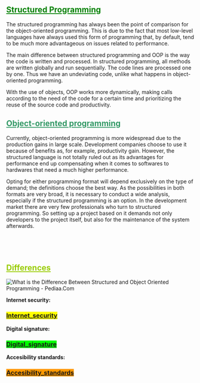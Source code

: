 <h2><span style="text-decoration: underline; color: #008000;">Structured Programming</span></h2>
<div class="article-container">
<p>The structured programming has always been the point of comparison for the object-oriented programming. This is due to the fact that most low-level languages have always used this form of programming that, by default, tend to be much more advantageous on issues related to performance.</p>
<p>The main difference between structured programming and OOP is the way the code is written and processed. In structured programming, all methods are written globally and run sequentially. The code lines are processed one by one. Thus we have an undeviating code, unlike what happens in object-oriented programming.</p>
<p>With the use of objects, OOP works more dynamically, making calls according to the need of the code for a certain time and prioritizing the reuse of the source code and productivity.</p>
<h2><span style="text-decoration: underline; color: #339966;">Object-oriented programming</span></h2>
<p>Currently, object-oriented programming is more widespread due to the production gains in large scale. Development companies choose to use it because of benefits as, for example, productivity gain. However, the structured language is not totally ruled out as its advantages for performance end up compensating when it comes to softwares to hardwares that need a much higher performance.</p>
<p>Opting for either programming format will depend exclusively on the type of demand; the definitions choose the best way. As the possibilities in both formats are very broad, it is necessary to conduct a wide analysis, especially if the structured programming is an option. In the development market there are very few professionals who turn to structured programming. So setting up a project based on it demands not only developers to the project itself, but also for the maintenance of the system afterwards.</p>
</div>
<div class="author">&nbsp;</div>

<p>&nbsp;</p>
<h2><span style="text-decoration: underline; color: #99cc00;">Differences</span></h2>
<p><img src="https://pediaa.com/wp-content/uploads/2019/06/Difference-Between-Structured-and-Object-Oriented-Programming-Comparison-Summary.jpg" alt="What is the Difference Between Structured and Object Oriented Programming -  Pediaa.Com" /></p>


<p><strong>Internet security:</strong></p>
<h3><a href="https://10-adrian.github.io/Internet-and-security-webpage/internet_security.html"><span style="background-color: #ffff00;">Internet_security</span></a></h3>
<p><strong>Digital signature:</strong></p>
<h3><a href="https://10-adrian.github.io/Internet-and-security-webpage/digital_signature.html"><span style="background-color: #00ff00;">Digital_signature</span></a></h3>
<p><strong>Accesibility standards:</strong></p>
<h3><span style="background-color: #ff9900;"><a style="background-color: #ff9900;" href="https://10-adrian.github.io/Internet-and-security-webpage/accesibility_standards.html">Accesibility_standards</a></span></h3>

